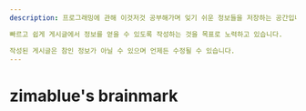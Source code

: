 ```yaml
---
description: 프로그래밍에 관해 이것저것 공부해가며 잊기 쉬운 정보들을 저장하는 공간입니다.

빠르고 쉽게 게시글에서 정보를 얻을 수 있도록 작성하는 것을 목표로 노력하고 있습니다.

작성된 게시글은 참인 정보가 아닐 수 있으며 언제든 수정될 수 있습니다.
---
```


# zimablue's brainmark
